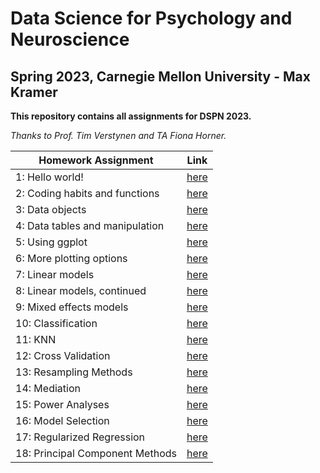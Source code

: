 # Data Science for Psychology and Neuroscience
## Spring 2023, Carnegie Mellon University - Max Kramer

**This repository contains all assignments for DSPN 2023.**

*Thanks to Prof. Tim Verstynen and TA Fiona Horner.*

| Homework Assignment | Link |
| ------------------- | ---- |
| 1: Hello world!     | [here](Exercise1.ipynb) |
| 2: Coding habits and functions | [here](Exercise2.ipynb) |
| 3: Data objects | [here](Exercise3.ipynb) |
| 4: Data tables and manipulation | [here](Exercise4.ipynb) |
| 5: Using ggplot | [here](Exercise5.ipynb) |
| 6: More plotting options | [here](Exercise6.ipynb) |
| 7: Linear models | [here](Exercise7.ipynb) |
| 8: Linear models, continued | [here](Exercise8.ipynb) |
| 9: Mixed effects models | [here](Exercise9.ipynb) |
| 10: Classification | [here](Exercise10.ipynb) |
| 11: KNN | [here](Exercise11.ipynb) |
| 12: Cross Validation | [here](Exercise12.ipynb) |
| 13: Resampling Methods | [here](Exercise13.ipynb) |
| 14: Mediation | [here](Exercise14.ipynb) |
| 15: Power Analyses | [here](Exercise15.ipynb) |
| 16: Model Selection | [here](Exercise16.ipynb) |
| 17: Regularized Regression | [here](Exercise17.ipynb) |
| 18: Principal Component Methods | [here](Exercise18.ipynb) |
